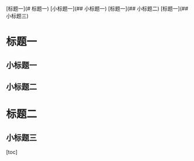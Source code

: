[标题一](# 标题一)
[小标题一](## 小标题一)
[标题一](## 小标题二)
[标题一](## 小标题三)
# 标题一

## 小标题一

## 小标题二

# 标题二

## 小标题三

[toc]
